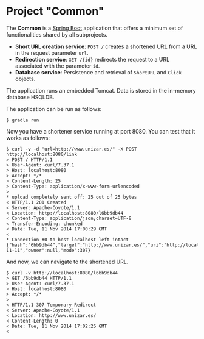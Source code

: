 # Project "Common"

The __Common__ is a [Spring Boot](http://docs.spring.io/spring-boot/docs/current/reference/htmlsingle/) application that offers a minimum set of functionalities shared by all subprojects.

* __Short URL creation service__:  `POST /` creates a shortened URL from a URL in the request parameter `url`.
* __Redirection service__: `GET /{id}` redirects the request to a URL associated with the parameter `id`.
* __Database service__: Persistence and retrieval of `ShortURL` and `Click` objects.

The application runs an embedded Tomcat. Data is stored in the in-memory database HSQLDB.

The application can be run as follows:

```
$ gradle run
```

Now you have a shortener service running at port 8080. You can test that it works as follows:

```
$ curl -v -d "url=http://www.unizar.es/" -X POST http://localhost:8080/link
> POST / HTTP/1.1
> User-Agent: curl/7.37.1
> Host: localhost:8080
> Accept: */*
> Content-Length: 25
> Content-Type: application/x-www-form-urlencoded
>
* upload completely sent off: 25 out of 25 bytes
< HTTP/1.1 201 Created
< Server: Apache-Coyote/1.1
< Location: http://localhost:8080/l6bb9db44
< Content-Type: application/json;charset=UTF-8
< Transfer-Encoding: chunked
< Date: Tue, 11 Nov 2014 17:00:29 GMT
<
* Connection #0 to host localhost left intact
{"hash":"6bb9db44","target":"http://www.unizar.es/","uri":"http://localhost:8080/l6bb9db44","created":"2014-11-11","owner":null,"mode":307}
```

And now, we can navigate to the shortened URL.

```
$ curl -v http://localhost:8080/l6bb9db44
> GET /6bb9db44 HTTP/1.1
> User-Agent: curl/7.37.1
> Host: localhost:8080
> Accept: */*
>
< HTTP/1.1 307 Temporary Redirect
< Server: Apache-Coyote/1.1
< Location: http://www.unizar.es/
< Content-Length: 0
< Date: Tue, 11 Nov 2014 17:02:26 GMT
<
```
